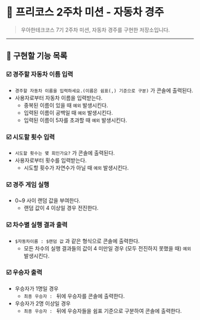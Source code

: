 # 🚗 프리코스 2주차 미션 - 자동차 경주

> 우아한테크코스 7기 2주차 미션, 자동차 경주를 구현한 저장소입니다.
---

## 📝 구현할 기능 목록

### ☑️ 경주할 자동차 이름 입력

- `경주할 자동차 이름을 입력하세요.(이름은 쉼표(,) 기준으로 구분)` 가 콘솔에 출력된다.
- 사용자로부터 자동차 이름을 입력받는다.
  - 중복된 이름이 있을 때 `예외` 발생시킨다.
  - 입력된 이름이 공백일 때 `예외` 발생시킨다.
  - 입력된 이름이 5자를 초과할 때 `예외` 발생시킨다.

### ☑️ 시도할 횟수 입력

- `시도할 횟수는 몇 회인가요?` 가 콘솔에 출력된다.
- 사용자로부터 횟수를 입력받는다.
  - 시도할 횟수가 자연수가 아닐 때 `예외` 발생시킨다.


### ☑️ 경주 게임 실행

- 0~9 사이 랜덤 값을 부여한다.
    - 랜덤 값이 4 이상일 경우 전진한다.


### ☑️ 차수별 실행 결과 출력

- `$자동차이름 : $랜덤 값` 과 같은 형식으로 콘솔에 출력한다.
  - 모든 차수의 실행 결과들의 값이 4 미만일 경우 (모두 전진하지 못했을 때) `예외` 발생시킨다.

### ☑️ 우승자 출력

- 우승자가 1명일 경우
  - `최종 우승자 : ` 뒤에 우승자를 콘솔에 출력한다.
- 우승자가 2명 이상일 경우
  - `최종 우승자 : ` 뒤에 우승자들을 쉼표 기준으로 구분하여 콘솔에 출력한다.
